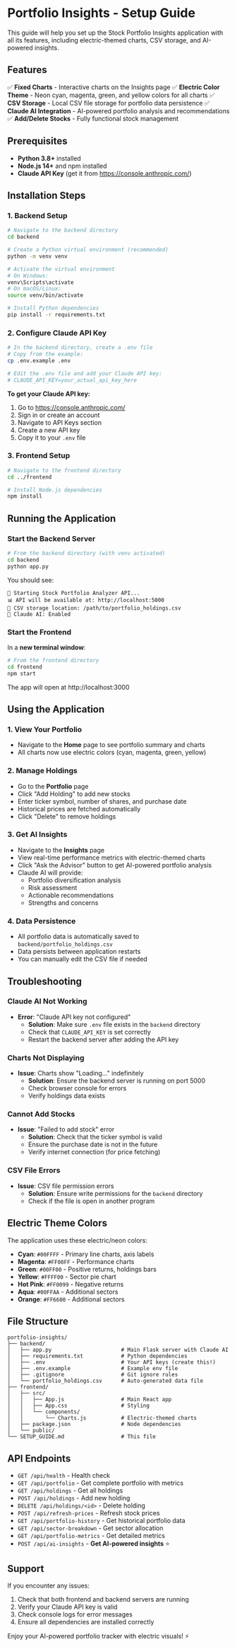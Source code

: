 # Portfolio Insights - Setup Guide

This guide will help you set up the Stock Portfolio Insights application with all its features, including electric-themed charts, CSV storage, and AI-powered insights.

## Features

✅ **Fixed Charts** - Interactive charts on the Insights page
✅ **Electric Color Theme** - Neon cyan, magenta, green, and yellow colors for all charts
✅ **CSV Storage** - Local CSV file storage for portfolio data persistence
✅ **Claude AI Integration** - AI-powered portfolio analysis and recommendations
✅ **Add/Delete Stocks** - Fully functional stock management

## Prerequisites

- **Python 3.8+** installed
- **Node.js 14+** and npm installed
- **Claude API Key** (get it from https://console.anthropic.com/)

## Installation Steps

### 1. Backend Setup

```bash
# Navigate to the backend directory
cd backend

# Create a Python virtual environment (recommended)
python -m venv venv

# Activate the virtual environment
# On Windows:
venv\Scripts\activate
# On macOS/Linux:
source venv/bin/activate

# Install Python dependencies
pip install -r requirements.txt
```

### 2. Configure Claude API Key

```bash
# In the backend directory, create a .env file
# Copy from the example:
cp .env.example .env

# Edit the .env file and add your Claude API key:
# CLAUDE_API_KEY=your_actual_api_key_here
```

**To get your Claude API key:**
1. Go to https://console.anthropic.com/
2. Sign in or create an account
3. Navigate to API Keys section
4. Create a new API key
5. Copy it to your `.env` file

### 3. Frontend Setup

```bash
# Navigate to the frontend directory
cd ../frontend

# Install Node.js dependencies
npm install
```

## Running the Application

### Start the Backend Server

```bash
# From the backend directory (with venv activated)
cd backend
python app.py
```

You should see:
```
🚀 Starting Stock Portfolio Analyzer API...
📊 API will be available at: http://localhost:5000
💾 CSV storage location: /path/to/portfolio_holdings.csv
🤖 Claude AI: Enabled
```

### Start the Frontend

In a **new terminal window**:

```bash
# From the frontend directory
cd frontend
npm start
```

The app will open at http://localhost:3000

## Using the Application

### 1. View Your Portfolio
- Navigate to the **Home** page to see portfolio summary and charts
- All charts now use electric colors (cyan, magenta, green, yellow)

### 2. Manage Holdings
- Go to the **Portfolio** page
- Click "Add Holding" to add new stocks
- Enter ticker symbol, number of shares, and purchase date
- Historical prices are fetched automatically
- Click "Delete" to remove holdings

### 3. Get AI Insights
- Navigate to the **Insights** page
- View real-time performance metrics with electric-themed charts
- Click "Ask the Advisor" button to get AI-powered portfolio analysis
- Claude AI will provide:
  - Portfolio diversification analysis
  - Risk assessment
  - Actionable recommendations
  - Strengths and concerns

### 4. Data Persistence
- All portfolio data is automatically saved to `backend/portfolio_holdings.csv`
- Data persists between application restarts
- You can manually edit the CSV file if needed

## Troubleshooting

### Claude AI Not Working
- **Error**: "Claude API key not configured"
  - **Solution**: Make sure `.env` file exists in the `backend` directory
  - Check that `CLAUDE_API_KEY` is set correctly
  - Restart the backend server after adding the API key

### Charts Not Displaying
- **Issue**: Charts show "Loading..." indefinitely
  - **Solution**: Ensure the backend server is running on port 5000
  - Check browser console for errors
  - Verify holdings data exists

### Cannot Add Stocks
- **Issue**: "Failed to add stock" error
  - **Solution**: Check that the ticker symbol is valid
  - Ensure the purchase date is not in the future
  - Verify internet connection (for price fetching)

### CSV File Errors
- **Issue**: CSV file permission errors
  - **Solution**: Ensure write permissions for the `backend` directory
  - Check if the file is open in another program

## Electric Theme Colors

The application uses these electric/neon colors:

- **Cyan**: `#00FFFF` - Primary line charts, axis labels
- **Magenta**: `#FF00FF` - Performance charts
- **Green**: `#00FF00` - Positive returns, holdings bars
- **Yellow**: `#FFFF00` - Sector pie chart
- **Hot Pink**: `#FF0099` - Negative returns
- **Aqua**: `#00FFAA` - Additional sectors
- **Orange**: `#FF6600` - Additional sectors

## File Structure

```
portfolio-insights/
├── backend/
│   ├── app.py                      # Main Flask server with Claude AI
│   ├── requirements.txt            # Python dependencies
│   ├── .env                        # Your API keys (create this!)
│   ├── .env.example                # Example env file
│   ├── .gitignore                  # Git ignore rules
│   └── portfolio_holdings.csv      # Auto-generated data file
├── frontend/
│   ├── src/
│   │   ├── App.js                  # Main React app
│   │   ├── App.css                 # Styling
│   │   └── components/
│   │       └── Charts.js           # Electric-themed charts
│   ├── package.json                # Node dependencies
│   └── public/
└── SETUP_GUIDE.md                  # This file
```

## API Endpoints

- `GET /api/health` - Health check
- `GET /api/portfolio` - Get complete portfolio with metrics
- `GET /api/holdings` - Get all holdings
- `POST /api/holdings` - Add new holding
- `DELETE /api/holdings/<id>` - Delete holding
- `POST /api/refresh-prices` - Refresh stock prices
- `GET /api/portfolio-history` - Get historical portfolio data
- `GET /api/sector-breakdown` - Get sector allocation
- `GET /api/portfolio-metrics` - Get detailed metrics
- `POST /api/ai-insights` - **Get AI-powered insights** ⭐

## Support

If you encounter any issues:
1. Check that both frontend and backend servers are running
2. Verify your Claude API key is valid
3. Check console logs for error messages
4. Ensure all dependencies are installed correctly

Enjoy your AI-powered portfolio tracker with electric visuals! ⚡
